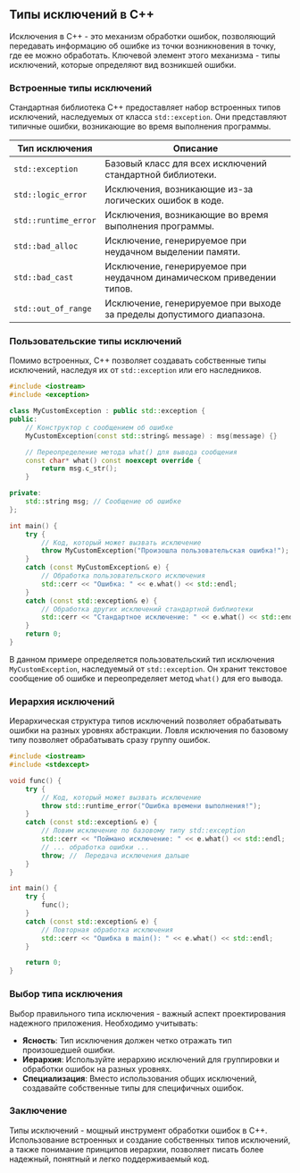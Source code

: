 ## Типы исключений в C++

Исключения в C++ - это механизм обработки ошибок, позволяющий передавать информацию об ошибке из точки возникновения в точку, где ее можно обработать.  Ключевой элемент этого механизма - типы исключений, которые определяют вид возникшей ошибки. 

### Встроенные типы исключений

Стандартная библиотека C++ предоставляет набор встроенных типов исключений, наследуемых от класса `std::exception`.  Они представляют типичные ошибки, возникающие во время выполнения программы.  

| Тип исключения | Описание |
|---|---|
| `std::exception` | Базовый класс для всех исключений стандартной библиотеки. |
| `std::logic_error` | Исключения, возникающие из-за логических ошибок в коде. |
| `std::runtime_error` | Исключения, возникающие во время выполнения программы. |
| `std::bad_alloc` | Исключение, генерируемое при неудачном выделении памяти. |
| `std::bad_cast` | Исключение, генерируемое при неудачном динамическом приведении типов. |
| `std::out_of_range` | Исключение, генерируемое при выходе за пределы допустимого диапазона. |

### Пользовательские типы исключений

Помимо встроенных, C++ позволяет создавать собственные типы исключений, наследуя их от `std::exception` или его наследников. 

```c++
#include <iostream>
#include <exception>

class MyCustomException : public std::exception {
public:
    // Конструктор с сообщением об ошибке
    MyCustomException(const std::string& message) : msg(message) {}

    // Переопределение метода what() для вывода сообщения
    const char* what() const noexcept override {
        return msg.c_str();
    }

private:
    std::string msg; // Сообщение об ошибке
};

int main() {
    try {
        // Код, который может вызвать исключение
        throw MyCustomException("Произошла пользовательская ошибка!"); 
    }
    catch (const MyCustomException& e) { 
        // Обработка пользовательского исключения
        std::cerr << "Ошибка: " << e.what() << std::endl;
    }
    catch (const std::exception& e) {
        // Обработка других исключений стандартной библиотеки
        std::cerr << "Стандартное исключение: " << e.what() << std::endl; 
    }
    return 0;
}
```

В данном примере определяется пользовательский тип исключения `MyCustomException`, наследуемый от `std::exception`. Он хранит текстовое сообщение об ошибке и переопределяет метод `what()` для его вывода. 

### Иерархия исключений

Иерархическая структура типов исключений позволяет обрабатывать ошибки на разных уровнях абстракции. Ловля исключения по базовому типу позволяет обрабатывать сразу группу ошибок.

```c++
#include <iostream>
#include <stdexcept>

void func() {
    try {
        // Код, который может вызвать исключение
        throw std::runtime_error("Ошибка времени выполнения!");
    }
    catch (const std::exception& e) {
        // Ловим исключение по базовому типу std::exception
        std::cerr << "Поймано исключение: " << e.what() << std::endl;
        // ... обработка ошибки ...
        throw; //  Передача исключения дальше
    }
}

int main() {
    try {
        func(); 
    }
    catch (const std::exception& e) { 
        // Повторная обработка исключения
        std::cerr << "Ошибка в main(): " << e.what() << std::endl; 
    }

    return 0;
}
```

### Выбор типа исключения

Выбор правильного типа исключения - важный аспект проектирования надежного приложения. Необходимо учитывать:

* **Ясность**: Тип исключения должен четко отражать тип произошедшей ошибки.
* **Иерархия**:  Используйте иерархию исключений для группировки и обработки ошибок на разных уровнях.
* **Специализация**: Вместо использования общих исключений, создавайте собственные типы для специфичных ошибок.

### Заключение

Типы исключений - мощный инструмент обработки ошибок в C++. Использование встроенных и создание собственных типов исключений,  а также понимание принципов иерархии, позволяет писать более надежный, понятный и легко поддерживаемый код.
